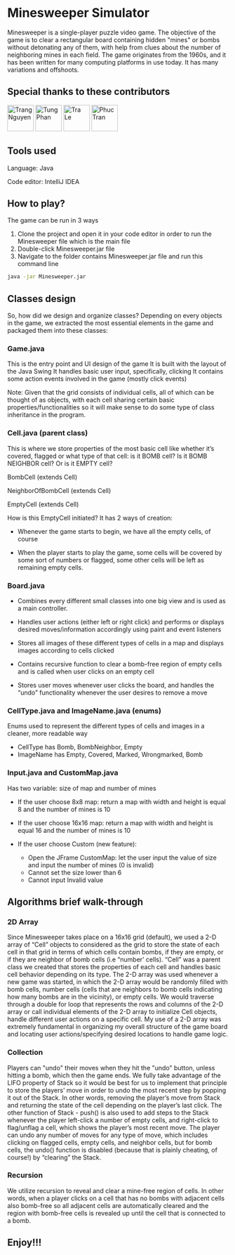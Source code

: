 # Minesweeper Simulator
Minesweeper is a single-player puzzle video game. The objective of the game is to clear a rectangular board containing hidden "mines" or bombs without detonating any of them, with help from clues about the number of neighboring mines in each field. The game originates from the 1960s, and it has been written for many computing platforms in use today. It has many variations and offshoots.

## Special thanks to these contributors
<a href="https://github.com/nmtrang"><img src="https://avatars.githubusercontent.com/u/39549148?v=4" alt="Trang Nguyen" width = 60px></a>
<a href="https://github.com/MrCat-2510"><img src="https://avatars.githubusercontent.com/u/58814046?v=4" alt="Tung Phan" width = 60px></a>
<a href="https://github.com/TraLe-ITDSIU19058"><img src="https://avatars.githubusercontent.com/u/71242240?v=4" alt="Tra Le" width = 60px></a>
<a href="https://github.com/phuctran2912"><img src="https://avatars.githubusercontent.com/u/71021762?v=4" alt="Phuc Tran" width = 60px></a>

## Tools used

Language: Java

Code editor: IntelliJ IDEA


## How to play?

The game can be run in 3 ways

1. Clone the project and open it in your code editor in order to run the Minesweeper file which is the main file
2. Double-click Minesweeper.jar file
3. Navigate to the folder contains Minesweeper.jar file and run this command line

```bash
java -jar Minesweeper.jar
```

## Classes design

So, how did we design and organize classes?
Depending on every objects in the game, we extracted the most essential elements in the game and packaged them into these classes:

### Game.java
This is the entry point and UI design of the game
It is built with the layout of the Java Swing
It handles basic user input, specifically, clicking
It contains some action events involved in the game (mostly click events)

Note: Given that the grid consists of individual cells, all of which can be thought of as objects, with each cell sharing certain basic properties/functionalities so it will make sense to do some type of class inheritance in the program.

### Cell.java (parent class)
This is where we store properties of the most basic cell like whether it’s covered, flagged or what type of that cell: is it BOMB cell? Is it BOMB NEIGHBOR cell? Or is it EMPTY cell?

BombCell (extends Cell)

NeighborOfBombCell (extends Cell)

EmptyCell (extends Cell)

How is this EmptyCell initiated? It has 2 ways of creation:

- Whenever the game starts to begin, we have all the empty cells, of course

- When the player starts to play the game, some cells will be covered by some sort of numbers or flagged, some other cells will be left as remaining empty cells.


### Board.java

- Combines every different small classes into one big view and is used as a main controller.

- Handles user actions (either left or right click) and performs or displays desired moves/information accordingly using paint and event listeners

- Stores all images of these different types of cells in a map and displays images according to cells clicked

- Contains recursive function to clear a bomb-free region of empty cells and is called when user clicks on an empty cell

- Stores user moves whenever user clicks the board, and handles the “undo” functionality whenever the user desires to remove a move


### CellType.java and ImageName.java (enums)

Enums used to represent the different types of cells and images in a cleaner, more readable way

- CellType has Bomb, BombNeighbor, Empty
- ImageName has Empty, Covered, Marked, Wrongmarked, Bomb

### Input.java and CustomMap.java
Has two variable: size of map and number of mines
- If the user choose 8x8 map: return a map with width and height is equal 8 and the number of mines is 10

- If the user choose 16x16 map: return a map with width and height is equal 16 and the number of mines is 10
- If the user choose Custom (new feature):

    -  Open the JFrame CustomMap: let the user input the value of size and input the number of mines (0 is invalid)
    -  Cannot set the size lower than 6
    -  Cannot input Invalid value
    

## Algorithms brief walk-through
### 2D Array

Since Minesweeper takes place on a 16x16 grid (default), we used a 2-D array of “Cell” objects to considered as the grid to store the state of each cell in that grid in terms of which cells contain bombs, if they are empty, or if they are neighbor of bomb cells (i.e “number’ cells). “Cell” was a parent class we created that stores the properties of each cell and handles basic cell behavior depending on its type. The 2-D array was used whenever a new game was started, in which the 2-D array would be randomly filled with bomb cells, number cells (cells that are neighbors to bomb cells indicating how many bombs are in the vicinity), or empty cells. We would traverse through a double for loop that represents the rows and columns of the 2-D array or call individual elements of the 2-D array to initialize Cell objects, handle different user actions on a specific cell. My use of a 2-D array was extremely fundamental in organizing my overall structure of the game board and locating user actions/specifying desired locations to handle game logic.

### Collection

Players can "undo" their moves when they hit the "undo" button, unless hitting a bomb, which then the game ends. We fully take advantage of the LIFO property of Stack so it would be best for us to implement that principle to store the players’ move in order to undo the most recent step by popping it out of the Stack. In other words, removing the player’s move from Stack and returning the state of the cell depending on the player’s last click. The other function of Stack - push() is also used to add steps to the Stack whenever the player left-click a number of empty cells, and right-click to flag/unflag a cell, which shows the player’s most recent move. The player can undo any number of moves for any type of move, which includes clicking on flagged cells, empty cells, and neighbor cells, but for bomb cells, the undo() function is disabled (because that is plainly cheating, of course!) by “clearing” the Stack.

### Recursion

We utilize recursion to reveal and clear a mine-free region of cells. In other words, when a player clicks on a cell that has no bombs with adjacent cells also bomb-free so all adjacent cells are automatically cleared and the region with bomb-free cells is revealed up until the cell that is connected to a bomb.


## Enjoy!!!



   
